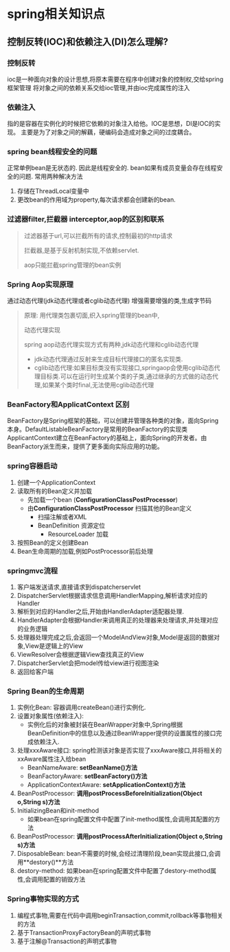 # spring相关知识点

## 控制反转(IOC)和依赖注入(DI)怎么理解?

### 控制反转

ioc是一种面向对象的设计思想,将原本需要在程序中创建对象的控制权,交给spring框架管理
将对象之间的依赖关系交给ioc管理,并由ioc完成属性的注入

### 依赖注入

指的是容器在实例化的时候把它依赖的对象注入给他。IOC是思想，DI是IOC的实现。
主要是为了对象之间的解藕，硬编码会造成对象之间的过度耦合。

### spring bean线程安全的问题

正常单例bean是无状态的. 因此是线程安全的. bean如果有成员变量会存在线程安全的问题. 常用两种解决方法

1. 存储在ThreadLocal变量中
2. 更改bean的作用域为property,每次请求都会创建新的bean.

### 过滤器filter,拦截器 interceptor,aop的区别和联系

> 过滤器基于url,可以拦截所有的请求,控制最初的http请求
>
> 拦截器,是基于反射机制实现,不依赖servlet.
>
> aop只能拦截spring管理的bean实例

### Spring Aop实现原理

通过动态代理(jdk动态代理或者cglib动态代理) 增强需要增强的类,生成字节码

> 原理: 用代理类包裹切面,织入spring管理的bean中,
>
> 动态代理实现
>
> spring aop动态代理实现方式有两种,jdk动态代理和cglib动态代理
>
> - jdk动态代理通过反射来生成目标代理接口的匿名实现类.
> - cglib动态代理:如果目标类没有实现接口,springaop会使用cglib动态代理目标类.可以在运行时生成某个类的子类,通过继承的方式做的动态代理,如果某个类时final,无法使用cglib动态代理

### BeanFactory和ApplicatContext 区别

BeanFactory是Spring框架的基础，可以创建并管理各种类的对象，面向Spring本身。DefaultListableBeanFactory是常用的BeanFactory的实现类
ApplicantContext建立在BeanFactory的基础上，面向Spring的开发者。由BeanFactory派生而来，提供了更多面向实际应用的功能。

### spring容器启动

1. 创建一个ApplicationContext
2. 读取所有的Bean定义并加载
   - 先加载一个bean (**ConfigurationClassPostProcessor**)
   - 由**ConfigurationClassPostProcessor** 扫描其他的Bean定义
     - 扫描注解或者XML
     - BeanDefinition 资源定位
       - ResourceLoader 加载
3. 按照Bean的定义创建Bean
4. Bean生命周期的加载,例如PostProcessor前后处理



###  springmvc流程

1. 客户端发送请求,直接请求到dispatcherservlet
2. DispatcherServlet根据请求信息调用HandlerMapping,解析请求对应的Handler
3. 解析到对应的Handler之后,开始由HandlerAdapter适配器处理.
4. HandlerAdapter会根据Handler来调用真正的处理器来处理请求,并处理对应的业务逻辑
5. 处理器处理完成之后,会返回一个ModelAndView对象,Model是返回的数据对象,View是逻辑上的View
6. ViewResolver会根据逻辑View查找真正的View
7. DispatcherServlet会把model传给view进行视图渲染
8. 返回给客户端

### Spring Bean的生命周期

1. 实例化Bean: 容器调用createBean()进行实例化.
2. 设置对象属性(依赖注入): 
   - 实例化后的对象被封装在BeanWrapper对象中,Spring根据BeanDefinition中的信息以及通过BeanWrapper提供的设置属性的接口完成依赖注入.
3. 处理xxxAware接口: spring检测该对象是否实现了xxxAware接口,并将相关的xxAware属性注入给bean
   - BeanNameAware: **setBeanName()方法**
   - BeanFactoryAware: **setBeanFactory()方法**
   - ApplicationContextAware: **setApplicationContext()方法**
4. BeanPostProcessor: **调用postProcessBeforeInitialization(Object o,String s)方法**
5. InitializingBean和init-method
   - 如果bean在spring配置文件中配置了init-method属性,会调用其配置的方法
6. BeanPostProcessor: **调用postProcessAfterInitialization(Object o,String s)方法**
7. DisposableBean: bean不需要的时候,会经过清理阶段,bean实现此接口,会调用**destory()**方法
8. destory-method:  如果bean在spring配置文件中配置了destory-method属性,会调用配置的销毁方法

### Spring事物实现的方式

1. 编程式事物,需要在代码中调用beginTransaction,commit,rollback等事物相关的方法
2. 基于TransactionProxyFactoryBean的声明式事物
3. 基于注解@Transaction的声明式事物